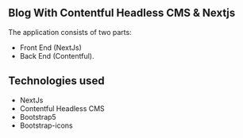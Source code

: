 ## Blog With Contentful Headless CMS & Nextjs

The application consists of two parts:
* Front End (NextJs)
* Back End (Contentful).


## Technologies used
* NextJs
* Contentful Headless CMS
* Bootstrap5
* Bootstrap-icons